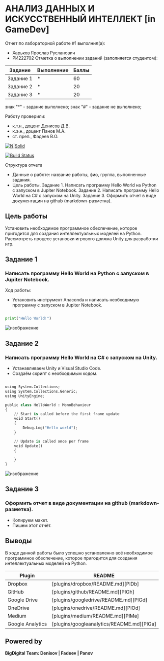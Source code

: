 
# АНАЛИЗ ДАННЫХ И ИСКУССТВЕННЫЙ ИНТЕЛЛЕКТ [in GameDev]
Отчет по лабораторной работе #1 выполнил(а):
- Харьков Ярослав Русланович
- РИ222702
Отметка о выполнении заданий (заполняется студентом):

| Задание | Выполнение | Баллы |
| ------ | ------ | ------ |
| Задание 1 | * | 60 |
| Задание 2 | * | 20 |
| Задание 3 | * | 20 |

знак "*" - задание выполнено; знак "#" - задание не выполнено;

Работу проверили:
- к.т.н., доцент Денисов Д.В.
- к.э.н., доцент Панов М.А.
- ст. преп., Фадеев В.О.

[![N|Solid](https://cldup.com/dTxpPi9lDf.thumb.png)](https://nodesource.com/products/nsolid)

[![Build Status](https://travis-ci.org/joemccann/dillinger.svg?branch=master)](https://travis-ci.org/joemccann/dillinger)

Структура отчета

- Данные о работе: название работы, фио, группа, выполненные задания.
- Цель работы.
Задание 1. Написать программу Hello World на Python с запуском в Jupiter Notebook.
Задание 2. Написать программу Hello World на C# с запуском на Unity. 
Задание 3. Оформить отчет в виде документации на github (markdown-разметка).

## Цель работы
Установить необходимое программное обеспечение, которое пригодится для создания интеллектуальных моделей на Python. Рассмотреть процесс установки игрового движка Unity для разработки игр.

## Задание 1
### Написать программу Hello World на Python с запуском в Jupiter Notebook.
Ход работы:

- Установить инструмент Anaconda и написать необходимую программу с запуском в Jupiter Notebook.

```py

print("Hello World!")

```
![изображение](https://github.com/Quvir/DA-in-GameDev-lab1/assets/146718226/7b263ed6-7e8c-4ab6-b3a5-17b8943a5de8)

## Задание 2
### Написать программу Hello World на C# с запуском на Unity. 

- Устанавливаем Unity и Visual Studio Code.
- Создаём скрипт с необходимым кодом.

```py

using System.Collections;
using System.Collections.Generic;
using UnityEngine;

public class HelloWorld : MonoBehaviour
{
    // Start is called before the first frame update
    void Start()
    {
        Debug.Log("Hello world");
    }

    // Update is called once per frame
    void Update()
    {
        
    }
}
```
![изображение](https://github.com/Quvir/DA-in-GameDev-lab1/assets/146718226/af1b19fa-663e-4731-86fd-afd37ffae73a)

## Задание 3
### Оформить отчет в виде документации на github (markdown-разметка).

- Копируем макет.
- Пишем этот отчёт.

## Выводы

В ходе данной работы было успешно установленно всё необходимое программное обеспечение, которое пригодится для создания интеллектуальных моделей на Python.

| Plugin | README |
| ------ | ------ |
| Dropbox | [plugins/dropbox/README.md][PlDb] |
| GitHub | [plugins/github/README.md][PlGh] |
| Google Drive | [plugins/googledrive/README.md][PlGd] |
| OneDrive | [plugins/onedrive/README.md][PlOd] |
| Medium | [plugins/medium/README.md][PlMe] |
| Google Analytics | [plugins/googleanalytics/README.md][PlGa] |

## Powered by

**BigDigital Team: Denisov | Fadeev | Panov**
